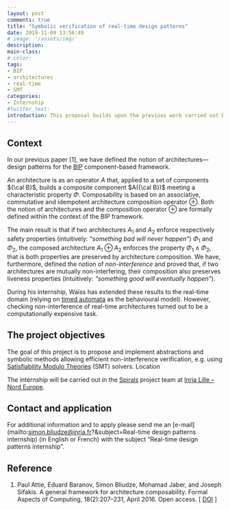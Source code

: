 ```yaml
---
layout: post
comments: true
title: "Symbolic verification of real-time design patterns"
date: 2019-11-09 13:56:49
# image: '/assets/img/'
description:
main-class:
# color:
tags:
- BIP
- architectures
- real-time
- SMT
categories:
- Internship
#twitter_text:
introduction: This proposal builds upon the previous work carried out by Waïss Azizian for his ENS L3 internship project. It focuses on the extension of the theory of BIP design patterns (called “_architectures_”) to the real-time domain.
---
```


## Context

In our previous paper [1], we have defined the notion of architectures—design patterns for the [BIP](http://www-verimag.imag.fr/New-BIP-tools.html) component-based framework.

An architecture is as an operator $A$ that, applied to a set of components ${\cal B}$, builds a composite component $A({\cal B})$ meeting a characteristic property $\Phi$. Composability is based on an associative, commutative and idempotent architecture composition operator $\oplus$. Both the notion of architectures and the composition operator $\oplus$ are formally defined within the context of the BIP framework.

The main result is that if two architectures $A_1$ and $A_2$ enforce respectively safety properties (intuitively: _"something bad will never happen"_) $\Phi_1$ and $\Phi_2$, the composed architecture $A_1 \oplus A_2$ enforces the property $\Phi_1 \land \Phi_2$, that is both properties are preserved by architecture composition. We have, furthermore, defined the notion of _non-interference_ and proved that, if two architectures are mutually non-interfering, their composition also preserves liveness properties (intuitively: _"something good will eventually happen"_).

During his internship, Waïss has extended these results to the real-time domain (relying on [timed automata](https://en.wikipedia.org/wiki/Timed_automaton) as the behavioural model). However, checking non-interference of real-time architectures turned out to be a computationally expensive task.

## The project objectives

The goal of this project is to propose and implement abstractions and symbolic methods allowing efficient non-interference verification, e.g. using [Satisfiability Modulo Theories](https://en.wikipedia.org/wiki/Satisfiability_modulo_theories) (SMT) solvers.
Location

The internship will be carried out in the [Spirals](https://team.inria.fr/spirals/) project team at [Inria Lille – Nord Europe](https://www.inria.fr/en/centre/lille).

## Contact and application

For additional information and to apply please send me an [e-mail](mailto:simon.bliudze@inria.fr?&subject=Real-time design patterns internship) (in English or French) with the subject “Real-time design patterns internship”.

## Reference

1. Paul Attie, Eduard Baranov, Simon Bliudze, Mohamad Jaber, and Joseph Sifakis. A general framework for architecture composability. Formal Aspects of Computing, 18(2):207–231, April 2016. Open access. [ [DOI](http://dx.doi.org/10.1007/s00165-015-0349-8) ] 
